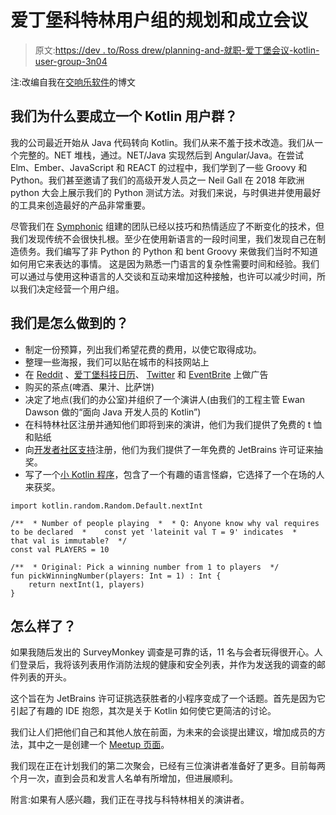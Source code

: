 # 爱丁堡科特林用户组的规划和成立会议

> 原文:[https://dev . to/Ross drew/planning-and-就职-爱丁堡会议-kotlin-user-group-3n04](https://dev.to/rossdrew/planning-and-inaugural-meeting-of-the-edinburgh-kotlin-user-group-3n04)

注:改编自我在[交响乐软件](https://www.symphonicsoft.com/technology-choices/)的博文

## [](#why-did-we-start-a-kotlin-user-group)我们为什么要成立一个 Kotlin 用户群？

我的公司最近开始从 Java 代码转向 Kotlin。我们从来不羞于技术改造。我们从一个完整的。NET 堆栈，通过。NET/Java 实现然后到 Angular/Java。在尝试 Elm、Ember、JavaScript 和 REACT 的过程中，我们学到了一些 Groovy 和 Python。我们甚至邀请了我们的高级开发人员之一 Neil Gall 在 2018 年欧洲 python 大会上展示我们的 Python 测试方法。对我们来说，与时俱进并使用最好的工具来创造最好的产品非常重要。

尽管我们在 [Symphonic](https://www.symphonicsoft.com/) 组建的团队已经以技巧和热情适应了不断变化的技术，但我们发现传统不会很快扎根。至少在使用新语言的一段时间里，我们发现自己在制造债务。我们编写了非 Python 的 Python 和 bent Groovy 来做我们当时不知道如何用它来表达的事情。
这是因为熟悉一门语言的复杂性需要时间和经验。我们可以通过与使用这种语言的人交谈和互动来增加这种接触，也许可以减少时间，所以我们决定经营一个用户组。

## [](#how-did-we-do-it)我们是怎么做到的？

*   制定一份预算，列出我们希望花费的费用，以使它取得成功。
*   整理一些海报，我们可以贴在城市的科技网站上
*   在 [Reddit](https://www.reddit.com/r/Edinburgh/comments/bhlcbk/edinburgh_kotlin_meetup/) 、[爱丁堡科技日历](https://opentechcalendar.co.uk/group/564-edinburgh-kotlin-user-group)、 [Twitter](https://twitter.com/edi_kug) 和 [EventBrite](https://www.eventbrite.co.uk/o/ross-drew-23262607307) 上做广告
*   购买的茶点(啤酒、果汁、比萨饼)
*   决定了地点(我们的办公室)并组织了一个演讲人(由我们的工程主管 Ewan Dawson 做的“面向 Java 开发人员的 Kotlin”)
*   在科特林社区注册并通知他们即将到来的演讲，他们为我们提供了免费的 t 恤和贴纸
*   向[开发者社区支持](https://www.jetbrains.com/community/support/#section=communities)注册，他们为我们提供了一年免费的 JetBrains 许可证来抽奖。
*   写了一个[小 Kotlin 程序](https://github.com/rossdrew/programmingproblems/blob/1a575a1a25b1a319be7ae9fe0a34eebbd6fa1ebb/src/main/kotlin/com/kug/Tumbola.kt)，包含了一个有趣的语言怪癖，它选择了一个在场的人来获奖。

```
import kotlin.random.Random.Default.nextInt

/**  * Number of people playing  *  * Q: Anyone know why val requires to be declared  *    const yet 'lateinit val T = 9' indicates  *    that val is immutable?  */
const val PLAYERS = 10

/**  * Original: Pick a winning number from 1 to players  */
fun pickWinningNumber(players: Int = 1) : Int {
    return nextInt(1, players)
} 
```

## [](#how-did-it-go)怎么样了？

如果我随后发出的 SurveyMonkey 调查是可靠的话，11 名与会者玩得很开心。人们登录后，我将该列表用作消防法规的健康和安全列表，并作为发送我的调查的邮件列表的开头。

这个旨在为 JetBrains 许可证挑选获胜者的小程序变成了一个话题。首先是因为它引起了有趣的 IDE 抱怨，其次是关于 Kotlin 如何使它更简洁的讨论。

我们让人们把他们自己和其他人放在前面，为未来的会谈提出建议，增加成员的方法，其中之一是创建一个 [Meetup 页面](https://www.meetup.com/Edinburgh-Kotlin-User-Group/events/263449151/)。

我们现在正在计划我们的第二次聚会，已经有三位演讲者准备好了更多。目前每两个月一次，直到会员和发言人名单有所增加，但进展顺利。

附言:如果有人感兴趣，我们正在寻找与科特林相关的演讲者。